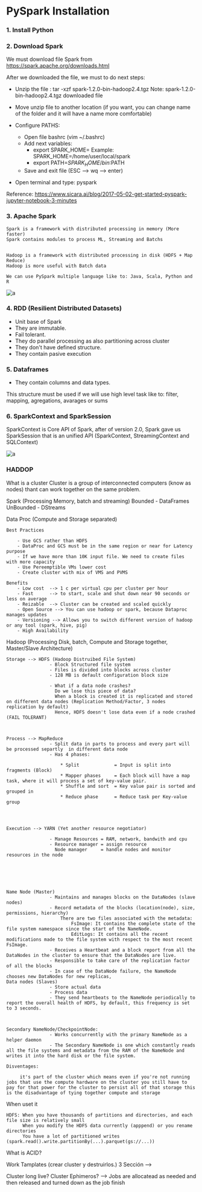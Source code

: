 # PySpark Installation


### 1. Install Python 

### 2. Download Spark

We must download file Spark from https://spark.apache.org/downloads.html

After we downloaded the file, we must to do next steps:

*  Unzip the file : tar -xzf spark-1.2.0-bin-hadoop2.4.tgz
Note: spark-1.2.0-bin-hadoop2.4.tgz downloaded file

* Move unzip file to another location (if you want, you can change name of the folder and it will have a name more comfortable)

* Configure PATHS:
    * Open file bashrc (vim ~/.bashrc)
    * Add next variables:
        - export SPARK_HOME=<ROOT FOLDER UNZIP>   Example: SPARK_HOME=/home/user/local/spark
        - export PATH=$SPARK_HOME/bin:$PATH
    * Save and exit file (ESC --> wq --> enter)

* Open terminal and type: pyspark

Reference: https://www.sicara.ai/blog/2017-05-02-get-started-pyspark-jupyter-notebook-3-minutes


### 3. Apache Spark

    Spark is a framework with distributed processing in memory (More faster)
    Spark contains modules to process ML, Streaming and Batchs


    Hadoop is a framework with distributed processing in disk (HDFS + Map Reduce)
    Hadoop is more useful with Batch data

    We can use PySpark multiple language like to: Java, Scala, Python and R

![a](https://github.com/BenRamo06/PySpark/blob/master/images/ems5cAs.png)


### 4. RDD (Resilient Distributed Datasets)

* Unit base of Spark
* They are immutable.
* Fail tolerant.
* They do parallel processing as also partitioning across cluster
* They don't have defined structure.
* They contain pasive  execution


### 5. Dataframes

* They contain columns and data types.

This structure must be used if we will use high level task like to: filter, mapping, agregations, avarages or sums



### 6. SparkContext and SparkSession

SparkContext is Core API of Spark, after of version 2.0, Spark gave us SparkSession that is an unified API (SparkContext, StreamingContext and SQLContext)

![a](https://github.com/BenRamo06/PySpark/blob/master/images/SessionsVsContext.png)



### HADDOP

What is a cluster
	Cluster is a group of interconnected computers (know as nodes) thant can work together on the same problem.


Spark (Processing Memory, batch and streaming)
	Bounded - DataFrames
	UnBounded - DStreams


Data Proc (Compute and Storage separated)

	Best Practices

		- Use GCS rather than HDFS
		- DataProc and GCS must be in the same region or near for Latency purpose
		- If we have more than 10K input file. We need to create files with more capacity
		- Use Pereemptible VMs lower cost
		- Create cluster with mix of VMS and PVMS

	Benefits
		- Low cost  --> 1 c per virtual cpu per cluster per hour
		- Fast 		--> to start, scale and shut down near 90 seconds or less on average  
		- Reizable  --> Cluster can be created and scaled quickly
		- Open Source --> You can use hadoop or spark, because Dataproc manages updates
		- Versioning --> Allows you to switch different version of hadoop or any tool (spark, hive, pig)
		- High Availability

		



Hadoop (Processing Disk, batch, Compute and Storage together, Master/Slave Architecture)


	Storage --> HDFS (Hadoop Distruibed File System)
					- Block Structured file system
					- Files is divided into blocks across cluster
					- 128 MB is default configuration block size

					- What if a data node crashes?
					  Do we lose this piece of data?
					  When a block is created it is replicated and stored on different data nodes (Replication Method/Factor, 3 nodes replication by default)
					  Hence, HDFS doesn't lose data even if a node crashed (FAIL TOLERANT)
					  


	Process --> MapReduce
					- Split data in parts to process and every part will be processed separtly  in different data node
					- Has 4 phases:
						
						* Split				= Input is split into fragments (Block)
						* Mapper phases		= Each block will have a map task, where it will process a set of key-value pair.
						* Shuffle and sort  = Key value pair is sorted and grouped in 
						* Reduce phase 		= Reduce task per Key-value group




	Execution --> YARN (Yet another resource negotiator)

					- Manage Resources = RAM, network, bandwith and cpu
					- Resource manager = assign resource
					  Node manager     = handle nodes and monitor resources in the node






	Name Node (Master)
					- Maintains and manages blocks on the DataNodes (slave nodes)
					- Record metadata of the blocks (location(node), size, permissions, hierarchy)
						There are two files associated with the metadata:
							FsImage: It contains the complete state of the file system namespace since the start of the NameNode.
							EditLogs: It contains all the recent modifications made to the file system with respect to the most recent FsImage.
					- Receives a Heartbeat and a block report from all the DataNodes in the cluster to ensure that the DataNodes are live.
					- Responsible to take care of the replication factor of all the blocks
					- In case of the DataNode failure, the NameNode chooses new DataNodes for new replicas,
	Data nodes (Slaves)
					- Store actual data
					- Process data
					- They send heartbeats to the NameNode periodically to report the overall health of HDFS, by default, this frequency is set to 3 seconds.
					


	Secondary NameNode/CheckpointNode:
					- Works concurrently with the primary NameNode as a helper daemon
					- The Secondary NameNode is one which constantly reads all the file systems and metadata from the RAM of the NameNode and writes it into the hard disk or the file system.

	Disventages:

		 it's part of the cluster which means even if you're not running jobs that use the compute hardware on the cluster you still have to pay for that power for the cluster to persist all of that storage this is the disadvantage of tying together compute and storage






When uset it

	HDFS: When you have thousands of partitions and directories, and each file size is relatively small
		  When you modify the HDFS data currently (apppend) or you rename directories
		  You have a lot of partitioned writes (spark.read().write.partitionBy(...).parquet(gs://...))





What is ACID?



Work Tamplates (crear cluster y destruirlos.)
3 Sección --> 

Cluster long live?
Cluster Ephimeros?  --> Jobs are allocatead as needed and then released and turned down as the job finish




